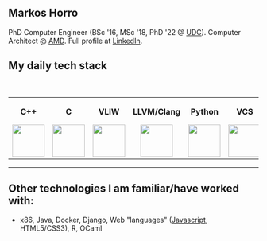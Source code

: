 
<h2>Markos Horro</h2> 

<p> PhD Computer Engineer (BSc '16, MSc '18, PhD '22 @ <a href="https://www.udc.gal/en/" alt="Universidade da Coruña">UDC</a>). Computer Architect @ <a href="https://github.com/amd" alt="AMD GitHub">AMD</a>. Full profile at <a href="https://www.linkedin.com/in/marcoshorro/">LinkedIn</a>.

## My daily tech stack

<br>
<table>
<tbody>

<tr>  
<td align="center" width="14%">
  <p><b><center>C++</center></b></p>
  <a href="https://www.youtube.com/watch?v=uTxRF5ag27A&t=5400s&ab_channel=LexFridman" alt="C++">
    <img height=65px src="https://isocpp.org/assets/images/cpp_logo.png"> 
  </a>
</td>

<td align="center" width="14%">
  <p><b><center>C</center></b></p>
  <a href="https://www.youtube.com/watch?v=de2Hsvxaf8M&ab_channel=Computerphile" alt="C">
    <img height=65px src="https://encrypted-tbn0.gstatic.com/images?q=tbn%3AANd9GcREgU2c6mPvCxrnBNTk-fgjY8juslOnIBWq9Q&usqp=CAU">
  </a>
</td>
  
<td align="center" width="14%">
  <p><b><center>VLIW</center></b></p>
  <a href="#" alt="Assembly">
    <img height=65px  src="https://i.stack.imgur.com/5b0Ue.png"> 
  </a>
</td>

<td align="center" width="14%">
  <p><b><center>LLVM/Clang</center></b></p>
  <a href="https://llvm.org/" alt="LLVM">
    <img height=65px src="https://llvm.org/img/LLVMWyvernSmall.png"> 
  </a>
</td>

<td align="center" width="14%">
  <p><b><center>Python</center></b></p>
  <a href="https://www.python.org/" alt="Python 3">
    <img height=65px src="https://img.icons8.com/color/2x/python.png">
  </a>
</td>
  
<td align="center" width="14%">
  <p><b><center>VCS</center></b></p>
  <a href="#" alt="Git">
    <img height=65px src="https://jartigag.xyz/assets/images/posts/git.png"> 
  </a>
</td>
  
<td align="center" width="14%">
  <p><b><center>Bash/Zsh</center></b></p>
  <a href="#" alt="Bash">
    <img height=65px  src="https://ih1.redbubble.net/image.873712185.1372/st,small,507x507-pad,600x600,f8f8f8.jpg"> 
  </a>
</td>
  
</tr>

</tbody>
</table>

<hr>
  
## Other technologies I am familiar/have worked with:

  * x86, Java, Docker, Django, Web "languages" (<a href="https://www.destroyallsoftware.com/talks/wat" alt="WAT">Javascript</a>, HTML5/CSS3), R, OCaml
